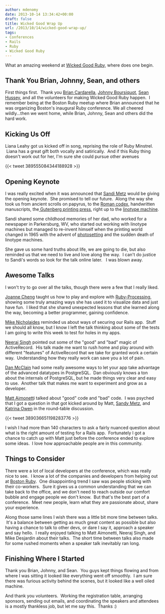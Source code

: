 ```yaml
---
author: mdenomy
date: 2013-10-14 13:34:42+00:00
draft: false
title: Wicked Good Wrap Up
url: /2013/10/14/wicked-good-wrap-up/
tags:
- Conferences
- Rails
- Ruby
- Wicked Good Ruby
---
```


What an amazing weekend at [Wicked Good Ruby](http://wickedgoodruby.com/), where does one begin.


## Thank You Brian, Johnny, Sean, and others


First things first.  Thank you [Brian Cardarella](http://dockyard.com/), [Johnny Boursiquot](http://jboursiquot.com/), [Sean Hussey](https://twitter.com/seanhussey), and all the volunteers for making Wicked Good Ruby happen.  I remember being at the Boston Ruby meetup where Brian announced that he was organizing Boston's inaugural Ruby conference. We all cheered wildly...then we went home, while Brian, Johnny, Sean and others did the hard work.


## Kicking Us Off


Liana Leahy got us kicked off in song, reprising the role of Ruby Minstrel.  Liana has a great gift both vocally and satirically.  And if this Ruby thing doesn't work out for her, I'm sure she could pursue other avenues

{{< tweet 389555084344188928 >}}


## Opening Keynote


I was really excited when it was announced that [Sandi Metz](http://www.sandimetz.com/) would be giving the opening keynote.  She promised to tell our future.  Along the way she took us from ancient scrolls on papyrus, to the [Roman codex](http://theromansnet.blogspot.com/2012/01/writing-in-roman-times-wax-tablets-and.html), handwritten manuscripts, the[ Gutenberg printing press](http://en.wikipedia.org/wiki/Printing_press#Gutenberg.27s_press), right up to the [linotype machine](http://en.wikipedia.org/wiki/Linotype_machine).

Sandi shared some childhood memories of her dad, who worked for a newspaper in Parkersburg, WV, who started out working with linotype machines but managed to re-invent himself when the printing world changed in 1965 with the advent of [photosetting](http://en.wikipedia.org/wiki/Phototypesetting) and the sudden death of linotype machines.

She gave us some hard truths about life, we are going to die, but also reminded us that we need to live and love along the way.  I can't do justice to Sandi's words so look for the talk online later.   I was blown away.


## Awesome Talks


I won't try to go over all the talks, though there were a few that I really liked.

[Joanne Cheng](http://joannecheng.me/) taught us how to play and explore with [Ruby-Processing](https://github.com/jashkenas/ruby-processing), showing some truly amazing ways she has used it to visualize data and just have fun.  I liked that she shared unexpected lessons that she learned along the way, becoming a better programmer, gaining confidence.

[Mike Nicholaides](http://ablegray.com/) reminded us about ways of securing our Rails app.  Stuff we should all know, but I know I left the talk thinking about some of the tests I am going to write this week to test for holes in my apps.

[Neeraj Singh](http://bigbinary.com/neeraj) pointed out some of the "good" and "bad" magic of ActiveRecord.  His talk made me want to rush home and play around with different "features" of ActiveRecord that we take for granted work a certain way.  Understanding how they really work can save you a lot of pain.

[Dan McClain](http://danmcclain.net/) had some really awesome ways to let your app take advantage of the advanced datatypes in PostgreSQL.  Dan obviously knows a ton about the internals of PostgreSQL, but he made things very clear and easy to use.  Another talk that makes me want to experiment and grow as a developer.

[Matt Aimonett](https://twitter.com/mattetti)i talked about "good" code and "bad" code.  I was psyched that I got a question in that got kicked around by Matt, [Sandy Metz](http://www.sandimetz.com/), and [Katrina Owen](http://kytrinyx.com/) in the round-table discussion.

{{< tweet 389036651198283776 >}}

I wish I had more than 140 characters to ask a fairly nuanced question about what is the right amount of testing for a Rails app.  Fortunately I got a chance to catch up with Matt just before the conference ended to explore some ideas.  I love how approachable people are in this community.

## Things to Consider

There were a lot of local developers at the conference, which was really nice to see.  I know a lot of the companies and developers from helping out at [Boston Ruby](http://bostonrb.org/).  One disappointing trend I saw was people sticking with their co-workers.  Sure it gives us a common understanding that we can take back to the office, and we don't need to reach outside our comfort bubble and engage people we don't know.  But that's the best part of a conference.  Meet new people, learn what they are passionate about, share your experience.

Along those same lines I wish there was a little bit more time between talks.  It's a balance between getting as much great content as possible but also having a chance to talk to other devs, or dare I say it, approach a speaker and say hello.  I really enjoyed talking to Matt Aimonetti, Neeraj Singh, and Mike Desjardin about their talks.  The short time between talks also made for some rushed moments when a speaker talk inevitably ran long.

## Finishing Where I Started

Thank you Brian, Johnny, and Sean.  You guys kept things flowing and from where I was sitting it looked like everything went off smoothly.  I am sure there was furious activity behind the scenes, but it looked like a well oiled machine.

And thank you volunteers.  Working the registration table, arranging sponsors, sending out emails, and coordinating the speakers and attendees is a mostly thankless job, but let me say this.  Thanks :)
